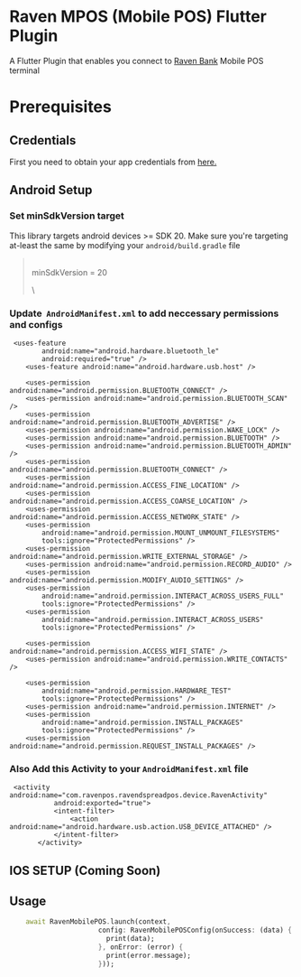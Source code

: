 # Raven MPOS (Mobile POS) Flutter Plugin

A Flutter Plugin that enables you connect to [Raven Bank](https://getravenbank.com/) Mobile POS terminal

# Prerequisites

## Credentials

First you need to obtain your app credentials from [here.](https://getravenbank.com)

## Android Setup

### Set minSdkVersion target

This library targets android devices >= SDK 20. Make sure you're targeting at-least the same by modifying your `android/build.gradle` file


> \
> minSdkVersion = 20
>
> \


### Update  `AndroidManifest.xml` to add neccessary permissions and configs


```
 <uses-feature
        android:name="android.hardware.bluetooth_le"
        android:required="true" />
    <uses-feature android:name="android.hardware.usb.host" />

    <uses-permission android:name="android.permission.BLUETOOTH_CONNECT" />
    <uses-permission android:name="android.permission.BLUETOOTH_SCAN" />
    <uses-permission android:name="android.permission.BLUETOOTH_ADVERTISE" />
    <uses-permission android:name="android.permission.WAKE_LOCK" />
    <uses-permission android:name="android.permission.BLUETOOTH" />
    <uses-permission android:name="android.permission.BLUETOOTH_ADMIN" /> 
    <uses-permission android:name="android.permission.BLUETOOTH_CONNECT" />
    <uses-permission android:name="android.permission.ACCESS_FINE_LOCATION" />
    <uses-permission android:name="android.permission.ACCESS_COARSE_LOCATION" />
    <uses-permission android:name="android.permission.ACCESS_NETWORK_STATE" />
    <uses-permission
        android:name="android.permission.MOUNT_UNMOUNT_FILESYSTEMS"
        tools:ignore="ProtectedPermissions" />
    <uses-permission android:name="android.permission.WRITE_EXTERNAL_STORAGE" />
    <uses-permission android:name="android.permission.RECORD_AUDIO" />
    <uses-permission android:name="android.permission.MODIFY_AUDIO_SETTINGS" />
    <uses-permission
        android:name="android.permission.INTERACT_ACROSS_USERS_FULL"
        tools:ignore="ProtectedPermissions" />
    <uses-permission
        android:name="android.permission.INTERACT_ACROSS_USERS"
        tools:ignore="ProtectedPermissions" />

    <uses-permission android:name="android.permission.ACCESS_WIFI_STATE" />
    <uses-permission android:name="android.permission.WRITE_CONTACTS" />

    <uses-permission
        android:name="android.permission.HARDWARE_TEST"
        tools:ignore="ProtectedPermissions" />
    <uses-permission android:name="android.permission.INTERNET" />
    <uses-permission
        android:name="android.permission.INSTALL_PACKAGES"
        tools:ignore="ProtectedPermissions" />
    <uses-permission android:name="android.permission.REQUEST_INSTALL_PACKAGES" />
```


### Also Add this Activity to your  `AndroidManifest.xml` file

```
 <activity android:name="com.ravenpos.ravendspreadpos.device.RavenActivity"
           android:exported="true">
           <intent-filter>
               <action android:name="android.hardware.usb.action.USB_DEVICE_ATTACHED" />
           </intent-filter>
       </activity>
```


## IOS SETUP (Coming Soon)


## Usage

```dart
    await RavenMobilePOS.launch(context,
                      config: RavenMobilePOSConfig(onSuccess: (data) {
                        print(data);
                      }, onError: (error) {
                        print(error.message);
                      }));
```


